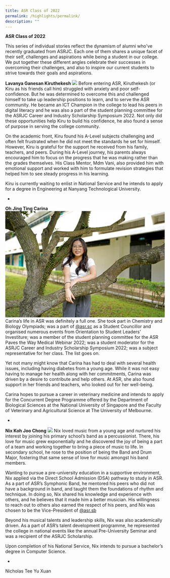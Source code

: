 ```yaml
---
title: ASR Class of 2022
permalink: /highlights/permalink/
description: ""
---
```

**ASR Class of 2022**

This series of individual stories reflect the dynamism of alumni who've recently graduated from ASRJC. Each one of them shares a unique facet of their self, challenges and aspirations while being a student in our college. We put together these different angles celebrate their successes in overcoming their challenges, and also to inspire our current students to strive towards their goals and aspirations.

**Lavanya Ganesan Kiruthekesh**
![](/images/2022%20A%20Level%20Good%20Stories/kirutekesh.jpg)
Before entering ASR, Kiruthekesh (or Kiru as his friends call him) struggled with anxiety and poor self-confidence. But he was determined to overcome this and challenged himself to take up leadership positions to learn, and to serve the ASR community. He became an ICT Champion in the college to lead his peers in digital literacy and he was also a part of the student planning committee for the ASRJC Career and Industry Scholarship Symposium 2022. Not only did these opportunities help Kiru to build his confidence, he also found a sense of purpose in serving the college community.  
  
On the academic front, Kiru found his A-Level subjects challenging and often felt frustrated when he did not meet the standards he set for himself. However, Kiru is grateful for the support he received from his family, teachers, and peers. During his A-Level journey, his parents always encouraged him to focus on the progress that he was making rather than the grades themselves. His Class Mentor, Mdm Vani, also provided him with emotional support and worked with him to formulate revision strategies that helped him to see steady progress in his learning.  
  
Kiru is currently waiting to enlist in National Service and he intends to apply for a degree in Engineering at Nanyang Technological University.

-

**Oh Jing Ting Carina**
![](/images/2022%20A%20Level%20Good%20Stories/carina.jpg)
Carina’s life in ASR was definitely a full one. She took part in Chemistry and Biology Olympiads; was a part of [@asr.sc](https://www.instagram.com/asr.sc/?hl=en) as a Student Councillor and organised numerous events from Orientation to Student Leaders’ Investiture; was a member of the student planning committee for the ASR Paves the Way Medical Webinar 2022; was a student moderator for the ASRJC Career and Industry Scholarship Symposium 2022; was a subject representative for her class. The list goes on.  
  
Yet not many might know that Carina has had to deal with several health issues, including having diabetes from a young age. While it was not easy having to manage her health along with her commitments, Carina was driven by a desire to contribute and help others. At ASR, she also found support in her friends and teachers, who looked out for her well-being.  
  
Carina hopes to pursue a career in veterinary medicine and intends to apply for the Concurrent Degree Programme offered by the Department of Biological Sciences at the National University of Singapore and the Faculty of Veterinary and Agricultural Science at The University of Melbourne.

-

**Nix Koh Joo Chong**
![](/images/2022%20A%20Level%20Good%20Stories/nixxxxx.jpg)
Nix loved music from a young age and nurtured his interest by joining his primary school’s band as a percussionist. There, his love for music grew exponentially and he discovered the joy of being a part of a team and working together to bring a piece of music to life. In secondary school, he rose to the position of being the Band and Drum Major, fostering that same sense of love for music amongst his band members.  
  
Wanting to pursue a pre-university education in a supportive environment, Nix applied via the Direct School Admission (DSA) pathway to study in ASR. As a part of ASR’s Symphonic Band, he mentored his peers who did not have a background in band, and taught them the foundations of rhythm and technique. In doing so, Nix shared his knowledge and experience with others, and he believes that it made him a better musician. His willingness to reach out to others also earned the respect of his peers, and Nix was chosen to be the Vice-President of [@asr.sb](https://www.instagram.com/asr.sb/?hl=en)  
  
Beyond his musical talents and leadership skills, Nix was also academically driven. As a part of ASR’s talent development programme, he represented the college in national events like the annual Pre-University Seminar and was a recipient of the ASRJC Scholarship.  
  
Upon completion of his National Service, Nix intends to pursue a bachelor’s degree in Computer Science.

-

Nicholas Tee Yu Xuan
